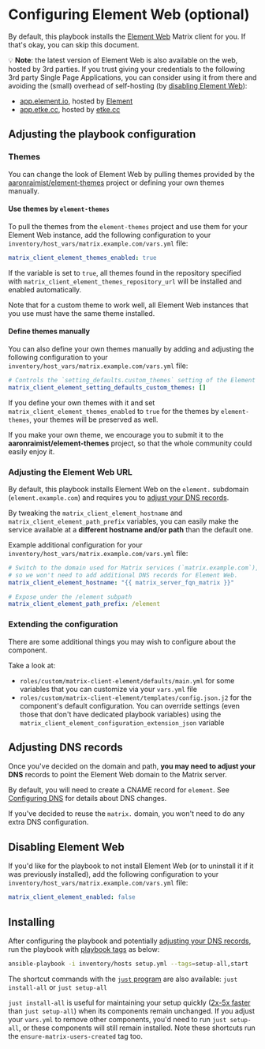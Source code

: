 # Configuring Element Web (optional)

By default, this playbook installs the [Element Web](https://github.com/element-hq/element-web) Matrix client for you. If that's okay, you can skip this document.

💡 **Note**: the latest version of Element Web is also available on the web, hosted by 3rd parties. If you trust giving your credentials to the following 3rd party Single Page Applications, you can consider using it from there and avoiding the (small) overhead of self-hosting (by [disabling Element Web](#disabling-element-web)):

- [app.element.io](https://app.element.io/), hosted by [Element](https://element.io/)
- [app.etke.cc](https://app.etke.cc/), hosted by [etke.cc](https://etke.cc/)

## Adjusting the playbook configuration

### Themes

You can change the look of Element Web by pulling themes provided by the [aaronraimist/element-themes](https://github.com/aaronraimist/element-themes) project or defining your own themes manually.

#### Use themes by `element-themes`

To pull the themes from the `element-themes` project and use them for your Element Web instance, add the following configuration to your `inventory/host_vars/matrix.example.com/vars.yml` file:

```yaml
matrix_client_element_themes_enabled: true
```

If the variable is set to `true`, all themes found in the repository specified with `matrix_client_element_themes_repository_url` will be installed and enabled automatically.

Note that for a custom theme to work well, all Element Web instances that you use must have the same theme installed.

#### Define themes manually

You can also define your own themes manually by adding and adjusting the following configuration to your `inventory/host_vars/matrix.example.com/vars.yml` file:

```yaml
# Controls the `setting_defaults.custom_themes` setting of the Element Web configuration.
matrix_client_element_setting_defaults_custom_themes: []
```

If you define your own themes with it and set `matrix_client_element_themes_enabled` to `true` for the themes by `element-themes`, your themes will be preserved as well.

If you make your own theme, we encourage you to submit it to the **aaronraimist/element-themes** project, so that the whole community could easily enjoy it.

### Adjusting the Element Web URL

By default, this playbook installs Element Web on the `element.` subdomain (`element.example.com`) and requires you to [adjust your DNS records](#adjusting-dns-records).

By tweaking the `matrix_client_element_hostname` and `matrix_client_element_path_prefix` variables, you can easily make the service available at a **different hostname and/or path** than the default one.

Example additional configuration for your `inventory/host_vars/matrix.example.com/vars.yml` file:

```yaml
# Switch to the domain used for Matrix services (`matrix.example.com`),
# so we won't need to add additional DNS records for Element Web.
matrix_client_element_hostname: "{{ matrix_server_fqn_matrix }}"

# Expose under the /element subpath
matrix_client_element_path_prefix: /element
```

### Extending the configuration

There are some additional things you may wish to configure about the component.

Take a look at:

- `roles/custom/matrix-client-element/defaults/main.yml` for some variables that you can customize via your `vars.yml` file
- `roles/custom/matrix-client-element/templates/config.json.j2` for the component's default configuration. You can override settings (even those that don't have dedicated playbook variables) using the `matrix_client_element_configuration_extension_json` variable

## Adjusting DNS records

Once you've decided on the domain and path, **you may need to adjust your DNS** records to point the Element Web domain to the Matrix server.

By default, you will need to create a CNAME record for `element`. See [Configuring DNS](configuring-dns.md) for details about DNS changes.

If you've decided to reuse the `matrix.` domain, you won't need to do any extra DNS configuration.

## Disabling Element Web

If you'd like for the playbook to not install Element Web (or to uninstall it if it was previously installed), add the following configuration to your `inventory/host_vars/matrix.example.com/vars.yml` file:

```yaml
matrix_client_element_enabled: false
```

## Installing

After configuring the playbook and potentially [adjusting your DNS records](#adjusting-dns-records), run the playbook with [playbook tags](playbook-tags.md) as below:

<!-- NOTE: let this conservative command run (instead of install-all) to make it clear that failure of the command means something is clearly broken. -->
```sh
ansible-playbook -i inventory/hosts setup.yml --tags=setup-all,start
```

The shortcut commands with the [`just` program](just.md) are also available: `just install-all` or `just setup-all`

`just install-all` is useful for maintaining your setup quickly ([2x-5x faster](../CHANGELOG.md#2x-5x-performance-improvements-in-playbook-runtime) than `just setup-all`) when its components remain unchanged. If you adjust your `vars.yml` to remove other components, you'd need to run `just setup-all`, or these components will still remain installed. Note these shortcuts run the `ensure-matrix-users-created` tag too.
